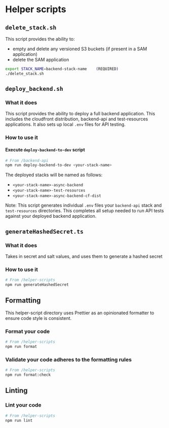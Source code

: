 # Helper scripts

## `delete_stack.sh`

This script provides the ability to:

- empty and delete any versioned S3 buckets (if present in a SAM application)
- delete the SAM application

```bash
export STACK_NAME=backend-stack-name    (REQUIRED)
./delete_stack.sh
```

## `deploy_backend.sh`

### What it does

This script provides the ability to deploy a full backend application. This includes the cloudfront distribution, backend-api and test-resources applications. It also sets up local `.env` files for API testing.

### How to use it

#### Execute `deploy-backend-to-dev` script

```bash
# From /backend-api
npm run deploy-backend-to-dev <your-stack-name>
```

The deployed stacks will be named as follows:

- `<your-stack-name>-async-backend`
- `<your-stack-name>-test-resources`
- `<your-stack-name>-async-backend-cf-dist`

Note: This script generates individual `.env` files your `backend-api` stack and `test-resources` directories. This completes all setup needed to run API tests against your deployed backend application.

## `generateHashedSecret.ts`

### What it does

Takes in secret and salt values, and uses them to generate a hashed secret

### How to use it

```zsh
# From /helper-scripts
npm run generateHashedSecret
```

## Formatting

This helper-script directory uses Prettier as an opinionated formatter to ensure code style is consistent.

### Format your code

```zsh
# From /helper-scripts
npm run format
```

### Validate your code adheres to the formatting rules

```zsh
# From /helper-scripts
npm run format:check
```

## Linting

### Lint your code

```zsh
# From /helper-scripts
npm run lint
```
